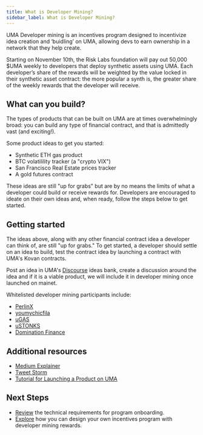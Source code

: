 ```yaml
---
title: What is Developer Mining?
sidebar_label: What is Developer Mining?
---
```


UMA Developer mining is an incentives program designed to incentivize idea creation and ‘buidling’ on UMA, allowing devs to earn ownership in a network that they help create.

Starting on November 10th, the Risk Labs foundation will pay out 50,000 $UMA weekly to developers that deploy synthetic assets using UMA. Each developer’s share of the rewards will be weighted by the value locked in their synthetic asset contract: the more popular a synth is, the greater share of the weekly rewards that the developer will receive. 

## What can you build?

The types of products that can be built on UMA are at times overwhelmingly broad: you can build any type of financial contract, and that is admittedly vast (and exciting!).

Some product ideas to get you started:

- Synthetic ETH gas product
- BTC volatilility tracker (a "crypto VIX")
- San Francisco Real Estate prices tracker
- A gold futures contract

These ideas are still "up for grabs" but are by no means the limits of what a developer could build or receive rewards for. Developers are encouraged to ideate on their own ideas and, when ready, follow the steps below to get started.

## Getting started

The ideas above, along with any other financial contract idea a developer can think of, are still "up for grabs." To get started, a developer should settle on an idea to build, test the contract idea by launching a contract with UMA's Kovan contracts. 

Post an idea in UMA's [Discourse](https://discourse.umaproject.org/c/ideas-bank/23) ideas bank, create a discussion around the idea and if it is a viable product, we will include it in developer mining once launched on mainet.

Whitelisted developer mining participants include:

- [PerlinX](https://app.perlinx.finance/pools)
- [youmychicfila](https://mario.cash/)
- [uGAS](https://degenerative.finance/)
- [uSTONKS](https://degenerative.finance/)
- [Domination Finance](https://domination.finance/)


## Additional resources

- [Medium Explainer](https://medium.com/uma-project/uma-announces-developer-mining-6f6fe15d5604)
- [Tweet Storm](https://twitter.com/UMAprotocol/status/1323611059328962560)
- [Tutorial for Launching a Product on UMA](/build-walkthrough/build-process)

## Next Steps

- [Review](/developers/devmining-reqs) the technical requirements for program onboarding.
- [Explore](/developers/designing-incentives) how you can design your own incentives program with developer mining rewards.

<!--
To do: 
- Provide examples of implementing liquidity mining and dapp mining programs.
- Continue to update the whitelisted developer mining participant list
-->

